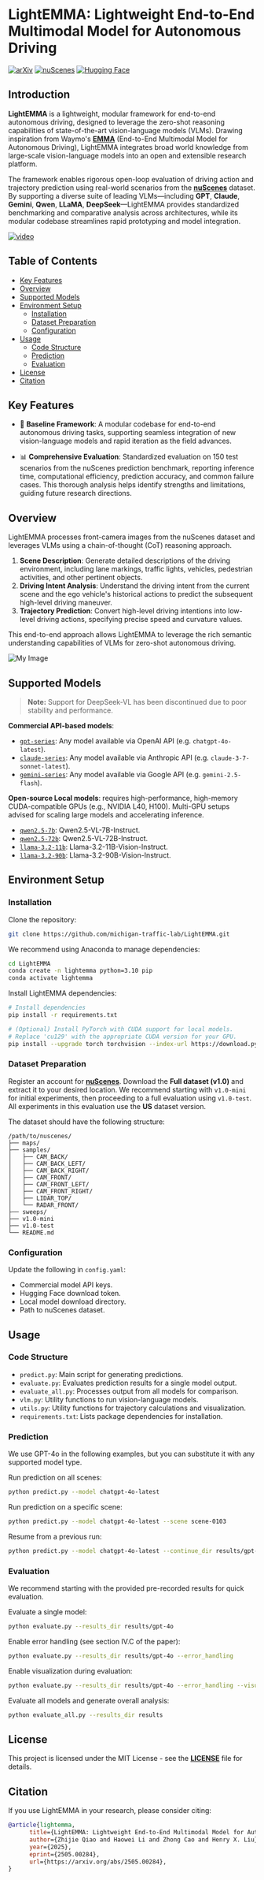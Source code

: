 # LightEMMA: Lightweight End-to-End Multimodal Model for Autonomous Driving

[![arXiv](https://img.shields.io/badge/arXiv-2505.00284-red.svg)](https://arxiv.org/abs/2505.00284)
[![nuScenes](https://img.shields.io/badge/dataset-nuScenes-green.svg)](https://www.nuscenes.org/nuscenes)
[![Hugging Face](https://img.shields.io/badge/🤗-Hugging_Face-yellow.svg)](https://huggingface.co/)

## Introduction

**LightEMMA** is a lightweight, modular framework for end-to-end autonomous driving, designed to leverage the zero-shot reasoning capabilities of state-of-the-art vision-language models (VLMs). Drawing inspiration from Waymo's [**EMMA**](https://waymo.com/research/emma/) (End-to-End Multimodal Model for Autonomous Driving), LightEMMA integrates broad world knowledge from large-scale vision-language models into an open and extensible research platform.

The framework enables rigorous open-loop evaluation of driving action and trajectory prediction using real-world scenarios from the [**nuScenes**](https://www.nuscenes.org/nuscenes) dataset. By supporting a diverse suite of leading VLMs—including **GPT**, **Claude**, **Gemini**, **Qwen**, **LLaMA**, **DeepSeek**—LightEMMA provides standardized benchmarking and comparative analysis across architectures, while its modular codebase streamlines rapid prototyping and model integration.

[![video](images/video.png)](https://youtu.be/6Nr8Vu9wwpI)

## Table of Contents

- [Key Features](#key-features)
- [Overview](#overview)
- [Supported Models](#supported-models)
- [Environment Setup](#environment-setup)
  - [Installation](#installation)
  - [Dataset Preparation](#dataset-preparation)
  - [Configuration](#configuration)
- [Usage](#usage)
  - [Code Structure](#code-structure)
  - [Prediction](#prediction)
  - [Evaluation](#evaluation)
- [License](#license)
- [Citation](#citation)

## Key Features

- 🧱 **Baseline Framework**: A modular codebase for end-to-end autonomous driving tasks, supporting seamless integration of new vision-language models and rapid iteration as the field advances.

- 📊 **Comprehensive Evaluation**: Standardized evaluation on 150 test scenarios from the nuScenes prediction benchmark, reporting inference time, computational efficiency, prediction accuracy, and common failure cases. This thorough analysis helps identify strengths and limitations, guiding future research directions.


## Overview

LightEMMA processes front-camera images from the nuScenes dataset and leverages VLMs using a chain-of-thought (CoT) reasoning approach.

1. **Scene Description**: Generate detailed descriptions of the driving environment, including lane markings, traffic lights, vehicles, pedestrian activities, and other pertinent objects.
2. **Driving Intent Analysis**: Understand the driving intent from the current scene and the ego vehicle's historical actions to predict the subsequent high-level driving maneuver.
3. **Trajectory Prediction**: Convert high-level driving intentions into low-level driving actions, specifying precise speed and curvature values.

This end-to-end approach allows LightEMMA to leverage the rich semantic understanding capabilities of VLMs for zero-shot autonomous driving.

![My Image](images/scene-0079.gif)

## Supported Models

> **Note:** Support for DeepSeek-VL has been discontinued due to poor stability and performance.

**Commercial API-based models**:
- [`gpt-series`](https://platform.openai.com/docs/models): Any model available via OpenAI API (e.g. `chatgpt-4o-latest`).
- [`claude-series`](https://docs.anthropic.com/claude/docs/models-overview): Any model available via Anthropic API (e.g. `claude-3-7-sonnet-latest`).
- [`gemini-series`](https://ai.google.dev/models/gemini): Any model available via Google API (e.g. `gemini-2.5-flash`).

**Open-source Local models**:
requires high-performance, high-memory CUDA-compatible GPUs (e.g., NVIDIA L40, H100). Multi-GPU setups advised for scaling large models and accelerating inference.

- [`qwen2.5-7b`](https://huggingface.co/Qwen/Qwen2.5-VL-7B-Instruct): Qwen2.5-VL-7B-Instruct.
- [`qwen2.5-72b`](https://huggingface.co/Qwen/Qwen2.5-VL-72B-Instruct): Qwen2.5-VL-72B-Instruct.
- [`llama-3.2-11b`](https://huggingface.co/meta-llama/Llama-3.2-11B-Vision-Instruct): Llama-3.2-11B-Vision-Instruct.
- [`llama-3.2-90b`](https://huggingface.co/meta-llama/Llama-3.2-90B-Vision-Instruct): Llama-3.2-90B-Vision-Instruct.

## Environment Setup

### Installation

Clone the repository:

```bash
git clone https://github.com/michigan-traffic-lab/LightEMMA.git
```

We recommend using Anaconda to manage dependencies:

```bash
cd LightEMMA
conda create -n lightemma python=3.10 pip
conda activate lightemma
```

Install LightEMMA dependencies:
```bash
# Install dependencies
pip install -r requirements.txt

# (Optional) Install PyTorch with CUDA support for local models.
# Replace 'cu129' with the appropriate CUDA version for your GPU.
pip install --upgrade torch torchvision --index-url https://download.pytorch.org/whl/cu129
```

### Dataset Preparation

Register an account for [**nuScenes**](https://www.nuscenes.org/nuscenes). Download the **Full dataset (v1.0)** and extract it to your desired location. We recommend starting with `v1.0-mini` for initial experiments, then proceeding to a full evaluation using `v1.0-test`. All experiments in this evaluation use the **US** dataset version. 

The dataset should have the following structure:
```
/path/to/nuscenes/
├── maps/
├── samples/
│   ├── CAM_BACK/
│   ├── CAM_BACK_LEFT/
│   ├── CAM_BACK_RIGHT/
│   ├── CAM_FRONT/
│   ├── CAM_FRONT_LEFT/
│   ├── CAM_FRONT_RIGHT/
│   ├── LIDAR_TOP/
│   └── RADAR_FRONT/
├── sweeps/
├── v1.0-mini
├── v1.0-test
└── README.md
```

### Configuration

Update the following in `config.yaml`:

- Commercial model API keys.
- Hugging Face download token.
- Local model download directory.
- Path to nuScenes dataset.

## Usage

### Code Structure

- `predict.py`: Main script for generating predictions.
- `evaluate.py`: Evaluates prediction results for a single model output.
- `evaluate_all.py`: Processes output from all models for comparison.
- `vlm.py`: Utility functions to run vision-language models.
- `utils.py`: Utility functions for trajectory calculations and visualization.
- `requirements.txt`: Lists package dependencies for installation.


### Prediction

We use GPT-4o in the following examples, but you can substitute it with any supported model type.

Run prediction on all scenes:

```bash
python predict.py --model chatgpt-4o-latest
```

Run prediction on a specific scene:

```bash
python predict.py --model chatgpt-4o-latest --scene scene-0103
```

Resume from a previous run:

```bash
python predict.py --model chatgpt-4o-latest --continue_dir results/gpt-4o
```

### Evaluation

We recommend starting with the provided pre-recorded results for quick evaluation.

Evaluate a single model:

```bash
python evaluate.py --results_dir results/gpt-4o
```

Enable error handling (see section IV.C of the paper):

```bash
python evaluate.py --results_dir results/gpt-4o --error_handling
```

Enable visualization during evaluation:

```bash
python evaluate.py --results_dir results/gpt-4o --error_handling --visualize
```

Evaluate all models and generate overall analysis:

```bash
python evaluate_all.py --results_dir results
```

## License

This project is licensed under the MIT License - see the [**LICENSE**](LICENSE) file for details.

## Citation

If you use LightEMMA in your research, please consider citing:

```bibtex
@article{lightemma,
      title={LightEMMA: Lightweight End-to-End Multimodal Model for Autonomous Driving}, 
      author={Zhijie Qiao and Haowei Li and Zhong Cao and Henry X. Liu},
      year={2025},
      eprint={2505.00284},
      url={https://arxiv.org/abs/2505.00284}, 
}
```
